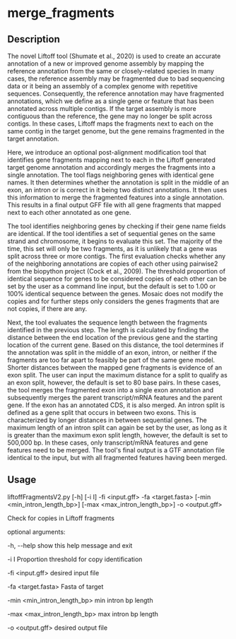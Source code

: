 # merge_fragments

## Description 
The novel Liftoff tool (Shumate et al., 2020) is used to create an accurate annotation of a new or improved genome assembly by mapping the reference annotation from the same or closely-related species In many cases, the reference assembly may be fragmented due to bad sequencing data or it being an assembly of a complex genome with repetitive sequences. Consequently, the reference annotation may have fragmented annotations, which we define as a single gene or feature that has been annotated across multiple contigs. If the target assembly is more contiguous than the reference, the gene may no longer be split across contigs. In these cases, Liftoff maps the fragments next to each on the same contig in the target genome, but the gene remains fragmented in the target annotation. 

Here, we introduce an optional post-alignment modification tool that identifies gene fragments mapping next to each in the Liftoff generated target genome annotation and accordingly merges the fragments into a single annotation.  The tool flags neighboring genes with identical gene names. It then determines whether the annotation is split in the middle of an exon, an intron or is correct in it being two distinct annotations. It then uses this information to merge the fragmented features into a single annotation. This results in a final output GFF file with all gene fragments that mapped next to each other annotated as one gene. 

The tool identifies neighboring  genes by checking if their gene name fields are identical. If the tool identifies a set of sequential genes on the same strand and chromosome, it begins to evaluate this set. The majority of the time, this set will only be two fragments, as it is unlikely that a gene was split across three or more contigs. The first evaluation checks whether any of the neighboring annotations are copies of each other using pairwise2 from the biopython project (Cock et al., 2009). The threshold proportion of identical sequence for genes to be considered copies of each other can be set by the user as a command line input, but the default is set to 1.00 or 100% identical sequence between the genes. Mosaic does not modify the copies and for further steps only considers the genes fragments that are not copies, if there are any. 

Next, the tool evaluates the sequence length between the fragments identified in the previous step. The length is calculated by finding the distance between the end location of the previous gene and the starting location of the current gene. Based on this distance, the tool determines if the annotation was split in the middle of an exon, intron, or neither if the fragments are too far apart to feasibly be part of the same gene model. Shorter distances between the mapped gene fragments is evidence of an exon split. The user can input the maximum distance for a split to qualify as an exon split, however, the default is set to 80 base pairs. In these cases, the tool merges the fragmented exon into a single exon annotation and subsequently merges the parent transcript/mRNA features and the parent gene. If the exon has an annotated CDS, it is also merged. An intron split is defined as a gene split that occurs in between two exons. This is characterized by longer distances in between sequential genes. The maximum length of an intron split can again be set by the user, as long as it is greater than the maximum exon split length, however, the default is set to 500,000 bp. In these cases, only transcript/mRNA features and gene features need to be merged. The tool's final output is a GTF annotation file identical to the input, but with all fragmented features  having been merged. 

## Usage
liftoffFragmentsV2.py [-h] [-i I] -fi <input.gff> -fa <target.fasta> [-min <min_intron_length_bp>] [-max <max_intron_length_bp>] -o <output.gff>

Check for copies in Liftoff fragments

optional arguments:

  -h, --help            show this help message and exit
  
  -i I                  Proportion threshold for copy identification
  
  -fi <input.gff>       desired input file
  
  -fa <target.fasta>    Fasta of target
  
  -min <min_intron_length_bp> min intron bp length
  
  -max <max_intron_length_bp> max intron bp length
  
  -o <output.gff>       desired output file
